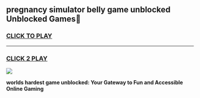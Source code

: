 
## pregnancy simulator belly game unblocked Unblocked Games👋
<h3>
<a href="https://premium.freeplayer.one?title=pregnancy_simulator_belly_game_unblocked&ref=16F">CLICK TO PLAY</a></h3>
<hr>

<h3>
<a href="https://premium.freeplayer.one?title=pregnancy_simulator_belly_game_unblocked&ref=16F">CLICK 2 PLAY</a>
  
</h3>

<a href="https://premium.freeplayer.one?title=pregnancy_simulator_belly_game_unblocked&ref=16F/"><img src="https://clearcache.store/games.png"></a>


**worlds hardest game unblocked: Your Gateway to Fun and Accessible Online Gaming**
